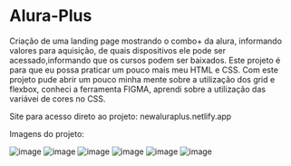 # Alura-Plus

Criação de uma landing page mostrando o combo+ da alura, informando valores para aquisição, de quais dispositivos ele pode ser acessado,informando que os cursos podem ser baixados.
Este projeto é para que eu possa praticar um pouco mais meu HTML e CSS.
Com este projeto pude abrir um pouco minha mente sobre a utilização dos grid e flexbox, conheci a ferramenta FIGMA, aprendi sobre a utilização das variávei de cores no CSS.

Site para acesso direto ao projeto: newaluraplus.netlify.app

Imagens do projeto:

![image](https://user-images.githubusercontent.com/121901080/214204846-2fb6e250-3ad2-4ca7-85f2-2dbf1aea92b4.png)
![image](https://user-images.githubusercontent.com/121901080/214204873-68da2c3a-42ec-4884-b45c-ee663c900531.png)
![image](https://user-images.githubusercontent.com/121901080/214204895-f2605c91-ada1-4123-972d-7e7041513e12.png)
![image](https://user-images.githubusercontent.com/121901080/214204911-e2ea71e0-e919-447f-a9df-2b7a521961f9.png)
![image](https://user-images.githubusercontent.com/121901080/214204932-688cd0e1-b7d2-486f-bca3-042bd5b4948d.png)
![image](https://user-images.githubusercontent.com/121901080/214204972-4657e136-479f-4d18-8e90-6cf8db261de0.png)


